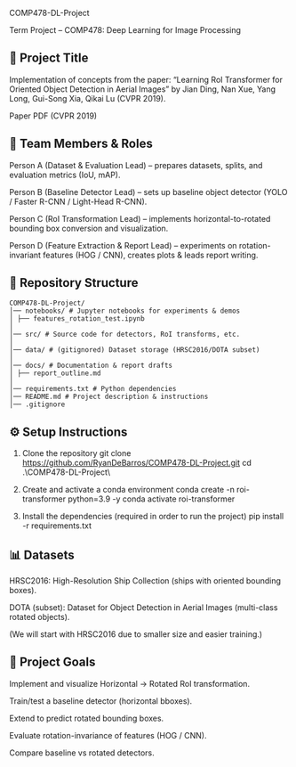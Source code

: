 COMP478-DL-Project

Term Project – COMP478: Deep Learning for Image Processing

## 📌 Project Title

Implementation of concepts from the paper:
“Learning RoI Transformer for Oriented Object Detection in Aerial Images”
by Jian Ding, Nan Xue, Yang Long, Gui-Song Xia, Qikai Lu (CVPR 2019).

Paper PDF (CVPR 2019)


## 👥 Team Members & Roles

Person A (Dataset & Evaluation Lead) – prepares datasets, splits, and evaluation metrics (IoU, mAP).

Person B (Baseline Detector Lead) – sets up baseline object detector (YOLO / Faster R-CNN / Light-Head R-CNN).

Person C (RoI Transformation Lead) – implements horizontal-to-rotated bounding box conversion and visualization.

Person D (Feature Extraction & Report Lead) – experiments on rotation-invariant features (HOG / CNN), creates plots & leads report writing.


## 📂 Repository Structure
```
COMP478-DL-Project/
│── notebooks/ # Jupyter notebooks for experiments & demos
│ ├── features_rotation_test.ipynb
│
│── src/ # Source code for detectors, RoI transforms, etc.
│
│── data/ # (gitignored) Dataset storage (HRSC2016/DOTA subset)
│
│── docs/ # Documentation & report drafts
│ ├── report_outline.md
│
│── requirements.txt # Python dependencies
│── README.md # Project description & instructions
│── .gitignore
```

## ⚙️ Setup Instructions
1. Clone the repository
git clone https://github.com/RyanDeBarros/COMP478-DL-Project.git
cd  .\COMP478-DL-Project\

2. Create and activate a conda environment
conda create -n roi-transformer python=3.9 -y
conda activate roi-transformer

3. Install the dependencies (required in order to run the project)
pip install -r requirements.txt


## 📊 Datasets
HRSC2016: High-Resolution Ship Collection (ships with oriented bounding boxes).

DOTA (subset): Dataset for Object Detection in Aerial Images (multi-class rotated objects).

(We will start with HRSC2016 due to smaller size and easier training.)


## 🚀 Project Goals

Implement and visualize Horizontal → Rotated RoI transformation.

Train/test a baseline detector (horizontal bboxes).

Extend to predict rotated bounding boxes.

Evaluate rotation-invariance of features (HOG / CNN).

Compare baseline vs rotated detectors.






